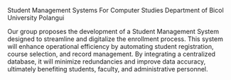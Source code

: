 Student Management Systems For Computer Studies Department of Bicol University Polangui


Our group proposes the development of a Student Management System designed to streamline and digitalize the enrollment process. This system will enhance operational efficiency by automating student registration, course selection, and record management. By integrating a centralized database, it will minimize redundancies and improve data accuracy, ultimately benefiting students, faculty, and administrative personnel.
